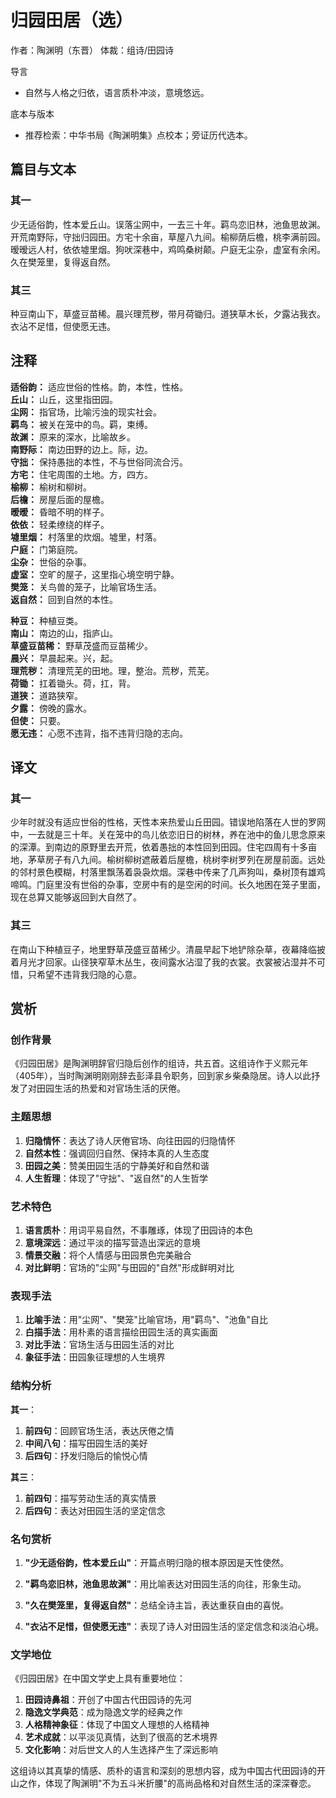 <!--
 * @Author: ylmzfun ylmzfun@163.com
 * @Date: 2025-10-01 16:19:03
 * @LastEditors: ylmzfun ylmzfun@163.com
 * @LastEditTime: 2025-10-01 16:19:04
 * @FilePath: /诗词/诗词/魏晋南北朝/归园田居.md
 * @Description: 这是默认设置,请设置`customMade`, 打开koroFileHeader查看配置 进行设置: https://github.com/OBKoro1/koro1FileHeader/wiki/%E9%85%8D%E7%BD%AE
-->
# 归园田居（选）

作者：陶渊明（东晋）
体裁：组诗/田园诗

导言
- 自然与人格之归依，语言质朴冲淡，意境悠远。

底本与版本
- 推荐检索：中华书局《陶渊明集》点校本；旁证历代选本。

## 篇目与文本

### 其一

少无适俗韵，性本爱丘山。误落尘网中，一去三十年。羁鸟恋旧林，池鱼思故渊。开荒南野际，守拙归园田。方宅十余亩，草屋八九间。榆柳荫后檐，桃李满前园。暧暧远人村，依依墟里烟。狗吠深巷中，鸡鸣桑树颠。户庭无尘杂，虚室有余闲。久在樊笼里，复得返自然。

### 其三

种豆南山下，草盛豆苗稀。晨兴理荒秽，带月荷锄归。道狭草木长，夕露沾我衣。衣沾不足惜，但使愿无违。

## 注释

**适俗韵：** 适应世俗的性格。韵，本性，性格。  
**丘山：** 山丘，这里指田园。  
**尘网：** 指官场，比喻污浊的现实社会。  
**羁鸟：** 被关在笼中的鸟。羁，束缚。  
**故渊：** 原来的深水，比喻故乡。  
**南野际：** 南边田野的边上。际，边。  
**守拙：** 保持愚拙的本性，不与世俗同流合污。  
**方宅：** 住宅周围的土地。方，四方。  
**榆柳：** 榆树和柳树。  
**后檐：** 房屋后面的屋檐。  
**暧暧：** 昏暗不明的样子。  
**依依：** 轻柔缭绕的样子。  
**墟里烟：** 村落里的炊烟。墟里，村落。  
**户庭：** 门第庭院。  
**尘杂：** 世俗的杂事。  
**虚室：** 空旷的屋子，这里指心境空明宁静。  
**樊笼：** 关鸟兽的笼子，比喻官场生活。  
**返自然：** 回到自然的本性。  

**种豆：** 种植豆类。  
**南山：** 南边的山，指庐山。  
**草盛豆苗稀：** 野草茂盛而豆苗稀少。  
**晨兴：** 早晨起来。兴，起。  
**理荒秽：** 清理荒芜的田地。理，整治。荒秽，荒芜。  
**荷锄：** 扛着锄头。荷，扛，背。  
**道狭：** 道路狭窄。  
**夕露：** 傍晚的露水。  
**但使：** 只要。  
**愿无违：** 心愿不违背，指不违背归隐的志向。

## 译文

### 其一

少年时就没有适应世俗的性格，天性本来热爱山丘田园。错误地陷落在人世的罗网中，一去就是三十年。关在笼中的鸟儿依恋旧日的树林，养在池中的鱼儿思念原来的深潭。到南边的原野里去开荒，依着愚拙的本性回到田园。住宅四周有十多亩地，茅草房子有八九间。榆树柳树遮蔽着后屋檐，桃树李树罗列在房屋前面。远处的邻村景色模糊，村落里飘荡着袅袅炊烟。深巷中传来了几声狗叫，桑树顶有雄鸡啼鸣。门庭里没有世俗的杂事，空房中有的是空闲的时间。长久地困在笼子里面，现在总算又能够返回到大自然了。

### 其三

在南山下种植豆子，地里野草茂盛豆苗稀少。清晨早起下地铲除杂草，夜幕降临披着月光才回家。山径狭窄草木丛生，夜间露水沾湿了我的衣裳。衣裳被沾湿并不可惜，只希望不违背我归隐的心意。

## 赏析

### 创作背景

《归园田居》是陶渊明辞官归隐后创作的组诗，共五首。这组诗作于义熙元年（405年），当时陶渊明刚刚辞去彭泽县令职务，回到家乡柴桑隐居。诗人以此抒发了对田园生活的热爱和对官场生活的厌倦。

### 主题思想

1. **归隐情怀**：表达了诗人厌倦官场、向往田园的归隐情怀
2. **自然本性**：强调回归自然、保持本真的人生态度
3. **田园之美**：赞美田园生活的宁静美好和自然和谐
4. **人生哲理**：体现了"守拙"、"返自然"的人生哲学

### 艺术特色

1. **语言质朴**：用词平易自然，不事雕琢，体现了田园诗的本色
2. **意境深远**：通过平淡的描写营造出深远的意境
3. **情景交融**：将个人情感与田园景色完美融合
4. **对比鲜明**：官场的"尘网"与田园的"自然"形成鲜明对比

### 表现手法

1. **比喻手法**：用"尘网"、"樊笼"比喻官场，用"羁鸟"、"池鱼"自比
2. **白描手法**：用朴素的语言描绘田园生活的真实画面
3. **对比手法**：官场生活与田园生活的对比
4. **象征手法**：田园象征理想的人生境界

### 结构分析

**其一**：
1. **前四句**：回顾官场生活，表达厌倦之情
2. **中间八句**：描写田园生活的美好
3. **后四句**：抒发归隐后的愉悦心情

**其三**：
1. **前四句**：描写劳动生活的真实情景
2. **后四句**：表达对田园生活的坚定信念

### 名句赏析

1. **"少无适俗韵，性本爱丘山"**：开篇点明归隐的根本原因是天性使然。

2. **"羁鸟恋旧林，池鱼思故渊"**：用比喻表达对田园生活的向往，形象生动。

3. **"久在樊笼里，复得返自然"**：总结全诗主旨，表达重获自由的喜悦。

4. **"衣沾不足惜，但使愿无违"**：表现了诗人对田园生活的坚定信念和淡泊心境。

### 文学地位

《归园田居》在中国文学史上具有重要地位：

1. **田园诗鼻祖**：开创了中国古代田园诗的先河
2. **隐逸文学典范**：成为隐逸文学的经典之作
3. **人格精神象征**：体现了中国文人理想的人格精神
4. **艺术成就**：以平淡见真情，达到了很高的艺术境界
5. **文化影响**：对后世文人的人生选择产生了深远影响

这组诗以其真挚的情感、质朴的语言和深刻的思想内容，成为中国古代田园诗的开山之作，体现了陶渊明"不为五斗米折腰"的高尚品格和对自然生活的深深眷恋。